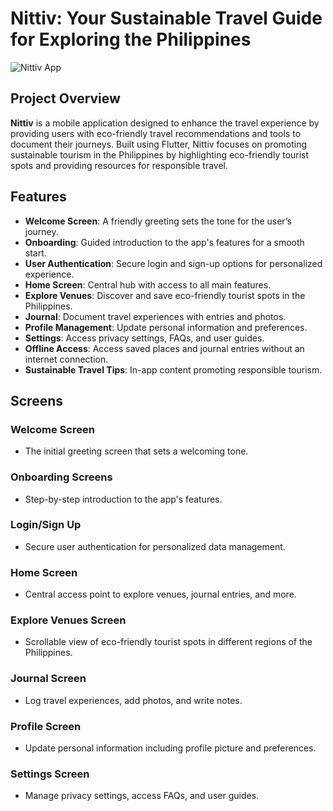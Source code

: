 # Nittiv: Your Sustainable Travel Guide for Exploring the Philippines

![Nittiv App](D:\Github\nittiv\nittiv\assets\images\Nittiv.png)

## Project Overview

**Nittiv** is a mobile application designed to enhance the travel experience by providing users with eco-friendly travel recommendations and tools to document their journeys. Built using Flutter, Nittiv focuses on promoting sustainable tourism in the Philippines by highlighting eco-friendly tourist spots and providing resources for responsible travel.

## Features

- **Welcome Screen**: A friendly greeting sets the tone for the user’s journey.
- **Onboarding**: Guided introduction to the app's features for a smooth start.
- **User Authentication**: Secure login and sign-up options for personalized experience.
- **Home Screen**: Central hub with access to all main features.
- **Explore Venues**: Discover and save eco-friendly tourist spots in the Philippines.
- **Journal**: Document travel experiences with entries and photos.
- **Profile Management**: Update personal information and preferences.
- **Settings**: Access privacy settings, FAQs, and user guides.
- **Offline Access**: Access saved places and journal entries without an internet connection.
- **Sustainable Travel Tips**: In-app content promoting responsible tourism.

## Screens

### Welcome Screen
- The initial greeting screen that sets a welcoming tone.

### Onboarding Screens
- Step-by-step introduction to the app's features.

### Login/Sign Up
- Secure user authentication for personalized data management.

### Home Screen
- Central access point to explore venues, journal entries, and more.

### Explore Venues Screen
- Scrollable view of eco-friendly tourist spots in different regions of the Philippines.

### Journal Screen
- Log travel experiences, add photos, and write notes.

### Profile Screen
- Update personal information including profile picture and preferences.

### Settings Screen
- Manage privacy settings, access FAQs, and user guides.
